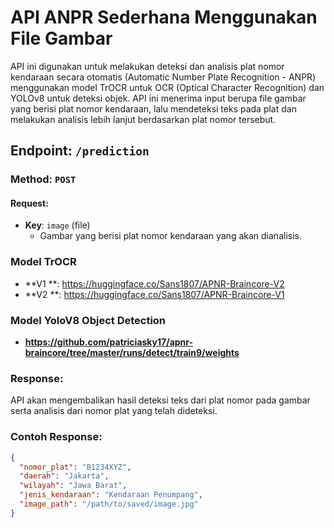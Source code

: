 # API ANPR Sederhana Menggunakan File Gambar

API ini digunakan untuk melakukan deteksi dan analisis plat nomor kendaraan secara otomatis (Automatic Number Plate Recognition - ANPR) menggunakan model TrOCR untuk OCR (Optical Character Recognition) dan YOLOv8 untuk deteksi objek. API ini menerima input berupa file gambar yang berisi plat nomor kendaraan, lalu mendeteksi teks pada plat dan melakukan analisis lebih lanjut berdasarkan plat nomor tersebut.

## Endpoint: `/prediction`

### Method: `POST`

#### Request:
- **Key**: `image` (file)
  - Gambar yang berisi plat nomor kendaraan yang akan dianalisis.
### Model TrOCR

- **V1 **: https://huggingface.co/Sans1807/APNR-Braincore-V2
- **V2 **: https://huggingface.co/Sans1807/APNR-Braincore-V1

### Model YoloV8 Object Detection

- **https://github.com/patriciasky17/apnr-braincore/tree/master/runs/detect/train9/weights**


### Response:
API akan mengembalikan hasil deteksi teks dari plat nomor pada gambar serta analisis dari nomor plat yang telah dideteksi.

### Contoh Response:
```json
{
  "nomor_plat": "B1234XYZ",
  "daerah": "Jakarta",
  "wilayah": "Jawa Barat",
  "jenis_kendaraan": "Kendaraan Penumpang",
  "image_path": "/path/to/saved/image.jpg"
}
